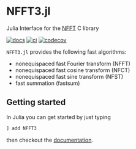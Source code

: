 # NFFT3.jl

Julia Interface for the [NFFT](https://github.com/NFFT/nfft) C library

[![docs](https://img.shields.io/badge/docs-stable-blue)](https://nfft.github.io/NFFT3.jl/stable/)
[![ci](https://github.com/NFFT/NFFT3.jl/actions/workflows/ci.yml/badge.svg)](https://github.com/NFFT/NFFT3.jl/actions?query=workflow%3ACI+branch%3Amain)
[![codecov](https://codecov.io/gh/NFFT/NFFT3.jl/branch/main/graph/badge.svg?token=YCTMXP64FK)](https://codecov.io/gh/NFFT/NFFT3.jl)

`NFFT3.jl` provides the following fast algorithms:
- nonequispaced fast Fourier transform (NFFT) 
- nonequispaced fast cosine transform (NFCT) 
- nonequispaced fast sine transform (NFST)
- fast summation (fastsum) 

## Getting started

In Julia you can get started by just typing

```julia
] add NFFT3
```

then checkout the [documentation](https://nfft.github.io/NFFT3.jl/stable/).
